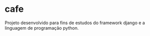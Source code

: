 # cafe
Projeto desenvolvido para fins de estudos do framework django e a linguagem de programação python.
